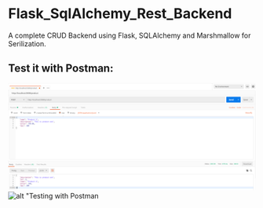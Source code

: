 # Flask_SqlAlchemy_Rest_Backend
A complete CRUD Backend using Flask, SQLAlchemy and Marshmallow for Serilization.

## Test it with Postman:
![alt "Testing with Postman](images/Post_Body.png "Testing with Postman")
![alt "Testing with Postman](images/Post_Headers.ppng "Testing with Postman")
